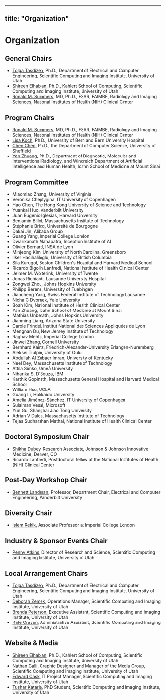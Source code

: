  ---
title: "Organization"
---

# Organization

## General Chairs

* [Tolga Tasdizen](https://www.sci.utah.edu/~tolga), Ph.D., Department of Electrical and Computer Engineering, Scientific Computing and Imaging Institute, University of Utah
* [Shireen Elhabian](https://www.sci.utah.edu/~shireen), Ph.D., Kahlert School of Computing, Scientific Computing and Imaging Institute, University of Utah
* [Ronald M. Summers](https://www.cc.nih.gov/meet-our-doctors/rsummers.html), MD, Ph.D., FSAR, FAIMBE, Radiology and Imaging Sciences, National Institutes of Health (NIH) Clinical Center


## Program Chairs

* [Ronald M. Summers](https://www.cc.nih.gov/meet-our-doctors/rsummers.html), MD, Ph.D., FSAR, FAIMBE, Radiology and Imaging Sciences, National Institutes of Health (NIH) Clinical Center
* [Lisa Koch](https://mlm-lab.ch/people/), Ph.D., University of Bern and Bern University Hospital
* [Chen Chen](https://cherise215.github.io), Ph.D., the Department of Computer Science, University of Sheffield
* [Yan Zhuang](https://yanzhuang.me/), Ph.D., Department of Diagnostic, Molecular and Interventional Radiology, and Windreich Department of Artificial Intelligence and Human Health, Icahn School of Medicine at Mount Sinai


## Program Committee

* Miaomiao Zhang, University of Virginia
* Veronika Cheplygina,	IT University of Copenhagen
* Hao Chen,	The Hong Kong University of Science and Technology
* Yuankai Huo,	Vanderbilt University
* Juan Eugenio Iglesias,	Harvard University
* Benjamin Billot,	Massachusetts Institute of Technology
* Stéphanie Bricq,	Université de Bourgogne 
* Dakai Jin,	Alibaba Group
* Guang Yang,	Imperial College London
* Dwarikanath Mahapatra,	Inception Institute of AI
* Olivier Bernard,	INSA de Lyon
* Minjeong Kim,	University of North Carolina, Greensboro
* Ilker Hacihaliloglu,	University of British Columbia 
* Sila Kurugol,	Boston Children's Hospital and Harvard Medical School
* Ricardo Bigolin Lanfredi,	National Institute of Health Clinical Center
* Jelmer M. Wolterink,	University of Twente
* Jonas Richiardi,	Lausanne University Hospital
* Zongwei Zhou,	Johns Hopkins University
* Philipp Berens,	University of Tuebingen
* Jiancheng Yang,	Swiss Federal Institute of Technology Lausanne
* Nicha C Dvornek,	Yale University
* Boah Kim,	National Institute of Health Clinical Center
* Yan Zhuang,	Icahn School of Medicine at Mount Sinai
* Mathias Unberath,	Johns Hopkins University 
* Jianming Liang,	Arizona State University
* Carole Frindel,	Institut National des Sciences Appliquées de Lyon
* Mengnan Du,	New Jersey Institute of Technology
* Raghav Mehta,	Imperial College London
* Jinwei Zhang,	Cornell University
* Bernhard Kainz,	Friedrich-Alexander-University Erlangen-Nuremberg
* Aleksei Tiulpin,	University of Oulu
* Abdullah Al Zubaer Imran,	University of Kentucky 
* Neel Dey,	Massachusetts Institute of Technology 
* Attila Simko,	Umeå University
* Niharika S. D'Souza,	IBM
* Karthik Gopinath,	Massachusetts General Hospital and Harvard Medical School
* William Hsu,	UCLA
* Guang Li,	Hokkaido University
* Amelia Jiménez-Sánchez,	IT University of Copenhagen
* Sulaiman Vesal,	Microsoft
* Yun Gu,	Shanghai Jiao Tong University 
* Adrian V Dalca,	Massachusetts Institute of Technology
* Tejas Sudharshan Mathai,	National Institute of Health Clinical Center

## Doctoral Symposium Chair

* [Shikha Dubey](https://www.sci.utah.edu/people/shikha.d.html), Research Associate, Johnson & Johnson Innovative Medicine, Denver, CO 
* Ricardo Lanfredi, Postdoctoral fellow at the National Institutes of Health (NIH) Clinical Center

## Post-Day Workshop Chair

* [Bennett Landman](https://my.vanderbilt.edu/masi/people/bennett-landman-ph-d/), Professor, Department Chair, Electrical and Computer Engineering,
Vanderbilt University

## Diversity Chair

* [Islem Rekik](https://basira-lab.com), Associate Professor at Imperial College London

## Industry & Sponsor Events Chair

* [Penny Atkins](https://www.sci.utah.edu/people/pennyatkins.html), Director of Research and Science, Scientific Computing and Imaging Institute, University of Utah
  

## Local Arrangement Chairs
* [Tolga Tasdizen](https://www.sci.utah.edu/~tolga), Ph.D., Department of Electrical and Computer Engineering, Scientific Computing and Imaging Institute, University of Utah
* [Deborah Zemek](https://www.sci.utah.edu/people/deb.html), Operations Manager, Scientific Computing and Imaging Institute, University of Utah
* [Brenda Peterson](https://www.sci.utah.edu/people/brenda.html), Executive Assistant, Scientific Computing and Imaging Institute, University of Utah
* [Kate Craven](https://www.sci.utah.edu/people/kcraven.html), Administrative Assistant, Scientific Computing and Imaging Institute, University of Utah


## Website & Media

* [Shireen Elhabian](https://www.sci.utah.edu/~shireen), Ph.D., Kahlert School of Computing, Scientific Computing and Imaging Institute, University of Utah
* [Nathan Galli](https://www.sci.utah.edu/people/nathang.html), Graphic Designer and Manager of the Media Group, Scientific Computing and Imaging Institute, University of Utah
* [Edward Cask](https://www.sci.utah.edu/people/cask.html), IT Project Manager, Scientific Computing and Imaging Institute, University of Utah
* [Tushar Kataria](https://www.sci.utah.edu/people/tushar.kataria.html), PhD Student, Scientific Computing and Imaging Institute, University of Utah

